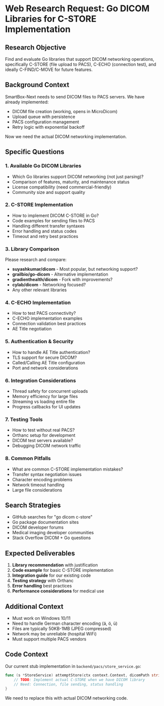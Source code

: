# Web Research Request: Go DICOM Libraries for C-STORE Implementation

## Research Objective
Find and evaluate Go libraries that support DICOM networking operations, specifically C-STORE (file upload to PACS), C-ECHO (connection test), and ideally C-FIND/C-MOVE for future features.

## Background Context
SmartBox-Next needs to send DICOM files to PACS servers. We have already implemented:
- DICOM file creation (working, opens in MicroDicom)
- Upload queue with persistence
- PACS configuration management
- Retry logic with exponential backoff

Now we need the actual DICOM networking implementation.

## Specific Questions

### 1. Available Go DICOM Libraries
- Which Go libraries support DICOM networking (not just parsing)?
- Comparison of features, maturity, and maintenance status
- License compatibility (need commercial-friendly)
- Community size and support quality

### 2. C-STORE Implementation
- How to implement DICOM C-STORE in Go?
- Code examples for sending files to PACS
- Handling different transfer syntaxes
- Error handling and status codes
- Timeout and retry best practices

### 3. Library Comparison
Please research and compare:
- **suyashkumar/dicom** - Most popular, but networking support?
- **grailbio/go-dicom** - Alternative implementation
- **gradienthealth/dicom** - Fork with improvements?
- **cylab/dicom** - Networking focused?
- Any other relevant libraries

### 4. C-ECHO Implementation
- How to test PACS connectivity?
- C-ECHO implementation examples
- Connection validation best practices
- AE Title negotiation

### 5. Authentication & Security
- How to handle AE Title authentication?
- TLS support for secure DICOM?
- Called/Calling AE Title configuration
- Port and network considerations

### 6. Integration Considerations
- Thread safety for concurrent uploads
- Memory efficiency for large files
- Streaming vs loading entire file
- Progress callbacks for UI updates

### 7. Testing Tools
- How to test without real PACS?
- Orthanc setup for development
- DICOM test servers available?
- Debugging DICOM network traffic

### 8. Common Pitfalls
- What are common C-STORE implementation mistakes?
- Transfer syntax negotiation issues
- Character encoding problems
- Network timeout handling
- Large file considerations

## Search Strategies
- GitHub searches for "go dicom c-store"
- Go package documentation sites
- DICOM developer forums
- Medical imaging developer communities
- Stack Overflow DICOM + Go questions

## Expected Deliverables
1. **Library recommendation** with justification
2. **Code example** for basic C-STORE implementation
3. **Integration guide** for our existing code
4. **Testing strategy** with Orthanc
5. **Error handling** best practices
6. **Performance considerations** for medical use

## Additional Context
- Must work on Windows 10/11
- Need to handle German character encoding (ä, ö, ü)
- Files are typically 50KB-1MB (JPEG compressed)
- Network may be unreliable (hospital WiFi)
- Must support multiple PACS vendors

## Code Context
Our current stub implementation in `backend/pacs/store_service.go`:
```go
func (s *StoreService) attemptStore(ctx context.Context, dicomPath string, pacsConfig config.PACSConfig) error {
    // TODO: Implement actual C-STORE when we have DICOM library
    // Need: Connection, file sending, status handling
}
```

We need to replace this with actual DICOM networking code.
